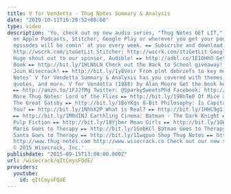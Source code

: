 ```yaml
---
title: V for Vendetta - Thug Notes Summary & Analysis
date: "2019-10-11T16:20:52+08:00"
type: video
description: 'Yo, check out my new audio series, "Thug Notes GET LIT," available NOW
  on Apple Podcasts, Stitcher, Google Play or wherever you get your podcasts. New
  episodes will be comin’ at you every week. ►► Subscribe and download now! iTunes:
  http://wscrk.com/ituGetLit Stitcher: http://wscrk.com/stiGetLit Google Play: http://wscrk.com/gpmGetLit
  Huge shout out to our sponsor, Audible! ►► http://adbl.co/1E1OHhO Get the Thug Notes
  Book ►► http://bit.ly/1HLNbLN Check out the Back to School giveaway! ►►http://bit.ly/1Qe7hV0
  Join Wisecrack! ►► http://bit.ly/1y8Veir From plot debriefs to key motifs, Thug
  Notes’ V for Vendetta Summary & Analysis has you covered with themes, symbols, important
  quotes, and more. V for Vendetta (1988) by Alan Moore Get the book here on Amazon
  ►► http://amzn.to/1FJJfMg Twitter: @SparkySweetsPhd Facebook: http://on.fb.me/1Nhiba7
  More Thug Notes: Lord of the Flies ►► http://bit.ly/19RhTe0 Of Mice and Men ►► http://bit.ly/1GokKHn
  The Great Gatsby ►► http://bit.ly/1BoYKqs 8-Bit Philosophy: Is Capitalism Bad For
  You? ►► http://bit.ly/1NhhX2P What is Real? ►► http://bit.ly/1HHC9g1 What is Marxism?
  ►► http://bit.ly/1M0dINJ Earthling Cinema: Batman - The Dark Knight ►► http://bit.ly/1buIi1J
  Pulp Fiction ►► http://bit.ly/18Yjbmr Mean Girls ►► http://bit.ly/1GWjlpy Pop Psych:
  Mario Goes to Therapy ►► http://bit.ly/1GobKCl Batman Goes to Therapy ►► http://bit.ly/1xhmXCy
  Santa Goes to Therapy ►► http://bit.ly/1Iwqpuo Shop Thug Notes ►► http://shop.thug-notes.com
  http://www.thug-notes.com http://www.wisecrack.co Check out our new store!: http://www.wisecrack.co/store
  © 2015 Wisecrack, Inc.'
publishdate: "2015-09-15T13:00:00.000Z"
url: /wisecrack/qItCmysFQdE/
providers:
  youtube:
    id: qItCmysFQdE
---
```

